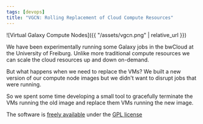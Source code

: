 ```yaml
---
tags: [devops]
title: "VGCN: Rolling Replacement of Cloud Compute Resources"
---
```


![Virtual Galaxy Compute Nodes]({{ "/assets/vgcn.png" | relative_url   }})

We have been experimentally running some Galaxy jobs in the bwCloud at the
University of Freiburg. Unlike more traditional compute resources we can scale
the cloud resources up and down on-demand.

But what happens when we need to replace the VMs? We built a new version of
our compute node images but we didn't want to disrupt jobs that were running.

So we spent some time developing a small tool to gracefully terminate the VMs
running the old image and replace them VMs running the new image.

The software is [freely available](https://github.com/usegalaxy-eu/vgcn-infrastructure/) under the
[GPL license](https://github.com/usegalaxy-eu/vgcn-infrastructure/blob/master/LICENSE)
